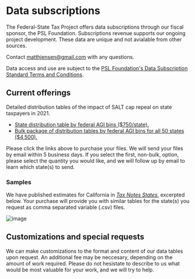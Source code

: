 # Data subscriptions

The Federal-State Tax Project offers data subscriptions through our fiscal sponsor, the PSL Foundation.
Subscriptions revenue supports our ongoing project development. 
These data are unique and not avialable from other sources. 

Contact [matthjensen\@gmail.com](mailto:matthjensen@gmail.com) with any questions. 

Data access and use are subject to the [PSL Foundation's Data Subscription Standard Terms and Conditions](https://docs.google.com/document/d/e/2PACX-1vR0mIv7J2DgkyUDJeO2PzC-fT7KC20jmwPObowSkFVwVe39Y4fDz-zAclc-oPDmUrwcND4NFiT8uGLe/pub).

## Current offerings

Detailed distribution tables of the impact of SALT cap repeal on state taxpayers in 2021. 
- [State distribution table by federal AGI bins ($750/state).](https://buy.stripe.com/9AQbKedCW3on1LW4gg)
- [Bulk package of distribution tables by federal AGI bins for all 50 states ($4,500).](https://buy.stripe.com/00g7tY0Qaf759eocMN)

Please click the links above to purchase your files. We will send your files by email within 5 business days. If you select the first, non-bulk, option, please select the quantity you would like, and we will follow up by email to learn which state(s) to send. 

### Samples
We have published estimates for California in [_Tax Notes States_](https://www.taxnotes.com/special-reports/tax-cuts-and-jobs-act/repealing-salt-cap-state-state-impacts/2021/10/21/7bbv3), excerpted below. 
Your purchase will provide you with similar tables for the state(s) you request as comma separated variable (.csv) files. 

![image](https://user-images.githubusercontent.com/8301092/139095842-3370327c-c676-48eb-8bca-cdff537d6c01.png)



## Customizations and special requests
We can make customizations to the format and content of our data tables upon request. 
An additional fee may be neccesary, depending on the amount of work required. 
Please do not hesistate to describe to us what would be most valuable for your work, and we will try to help. 

